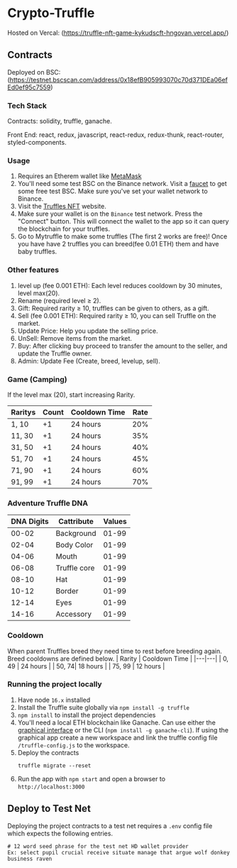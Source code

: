 # Crypto-Truffle

Hosted on Vercal: (https://truffle-nft-game-kykudscft-hngovan.vercel.app/)

## Contracts

Deployed on BSC: (https://testnet.bscscan.com/address/0x18efB905993070c70d371DEa06efEd0ef95c7559)

### Tech Stack

Contracts: solidity, truffle, ganache.

Front End: react, redux, javascript, react-redux, redux-thunk, react-router, styled-components.

### Usage 

1. Requires an Etherem wallet like [MetaMask](https://metamask.io/)
2. You'll need some test BSC on the Binance network. Visit a <a href="https://testnet.binance.org/faucet-smart" target="_blank">faucet</a> to get some free test BSC. Make sure you've set your wallet network to Binance.
3. Visit the <a href="https://truffle-nft-game-kykudscft-hngovan.vercel.app/" target="_blank">Truffles NFT</a> website.
4. Make sure your wallet is on the `Binance` test network. Press the "Connect" button. This will connect the wallet to the app so it can query the blockchain for your truffles.
5. Go to Mytruffle to make some truffles (The first 2 works are free)! Once you have have 2 truffles you can breed(fee 0.01 ETH) them and have baby truffles.

### Other features
1. level up (fee 0.001 ETH): Each level reduces cooldown by 30 minutes, level max(20).
2. Rename (required level ≥ 2).
3. Gift: Required rarity ≥ 10, truffles can be given to others, as a gift.
4. Sell (fee 0.001 ETH): Required rarity ≥ 10, you can sell Truffle on the market.
5. Update Price: Help you update the selling price.
6. UnSell: Remove items from the market.
7. Buy: After clicking buy proceed to transfer the amount to the seller, and update the Truffle owner.
8. Admin: Update Fee (Create, breed, levelup, sell).


### Game (Camping)
If the level max (20), start increasing Rarity.

| Raritys | Count | Cooldown Time | Rate |
|---|---|---|---|
|1, 10 | +1 | 24 hours | 20% |
|11, 30 | +1 | 24 hours | 35% |
|31, 50 | +1 | 24 hours | 40% |
|51, 70 | +1 | 24 hours | 45% |
|71, 90 | +1 | 24 hours | 60% |
|91, 99 | +1 | 24 hours | 70% |

### Adventure Truffle DNA
| DNA Digits | Cattribute | Values |
|---|---|---|
| 00-02 | Background | 01-99 |
| 02-04 | Body Color | 01-99 |
| 04-06 | Mouth | 01-99 |
| 06-08 | Truffle core | 01-99 |
| 08-10 | Hat | 01-99 |
| 10-12 | Border | 01-99 |
| 12-14 | Eyes |  01-99 |
| 14-16 | Accessory | 01-99 |

### Cooldown
When parent Truffles breed they need time to rest before breeding again. Breed cooldowns are defined below.
| Rarity | Cooldown Time  |
|---|---|
| 0, 49 | 24 hours |
| 50, 74| 18 hours |
| 75, 99 | 12 hours |

### Running the project locally

1. Have node `16.x` installed
2. Install the Truffle suite globally via `npm install -g truffle`
3. `npm install` to install the project dependencies
4. You'll need a local ETH blockchain like Ganache. Can use either the <a href="https://www.trufflesuite.com/ganache" target="_blank">graphical interface</a> or the CLI (`npm install -g ganache-cli`). If using the graphical app create a new workspace and link the truffle config file `/truffle-config.js` to the workspace.
5. Deploy the contracts
   ```
   truffle migrate --reset
   ```
6. Run the app with `npm start` and open a browser to `http://localhost:3000`

## Deploy to Test Net
Deploying the project contracts to a test net requires a `.env` config file which expects the following entries.
```
# 12 word seed phrase for the test net HD wallet provider
Ex: select pupil crucial receive situate manage that argue wolf donkey business raven
```
